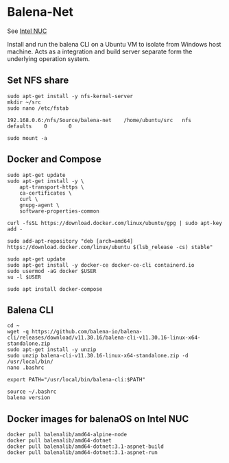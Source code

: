 # Balena-Net

See [Intel NUC](INTEL-NUC.md)

Install and run the balena CLI on a Ubuntu VM to isolate from Windows host machine. Acts as a integration and build server separate form the underlying operation system.

## Set NFS share
```console
sudo apt-get install -y nfs-kernel-server
mkdir ~/src
sudo nano /etc/fstab
```

```text
192.168.0.6:/nfs/Source/balena-net    /home/ubuntu/src   nfs      defaults    0       0
```

```console
sudo mount -a
```

## Docker and Compose
```console
sudo apt-get update
sudo apt-get install -y \
    apt-transport-https \
    ca-certificates \
    curl \
    gnupg-agent \
    software-properties-common

curl -fsSL https://download.docker.com/linux/ubuntu/gpg | sudo apt-key add -

sudo add-apt-repository "deb [arch=amd64] https://download.docker.com/linux/ubuntu $(lsb_release -cs) stable"

sudo apt-get update
sudo apt-get install -y docker-ce docker-ce-cli containerd.io
sudo usermod -aG docker $USER
su -l $USER

sudo apt install docker-compose
```

## Balena CLI

```console
cd ~
wget -q https://github.com/balena-io/balena-cli/releases/download/v11.30.16/balena-cli-v11.30.16-linux-x64-standalone.zip
sudo apt-get install -y unzip
sudo unzip balena-cli-v11.30.16-linux-x64-standalone.zip -d /usr/local/bin/
nano .bashrc
```

```text
export PATH="/usr/local/bin/balena-cli:$PATH"
```

```console
source ~/.bashrc
balena version
```

## Docker images for balenaOS on Intel NUC

```console
docker pull balenalib/amd64-alpine-node
docker pull balenalib/amd64-dotnet
docker pull balenalib/amd64-dotnet:3.1-aspnet-build
docker pull balenalib/amd64-dotnet:3.1-aspnet-run
```